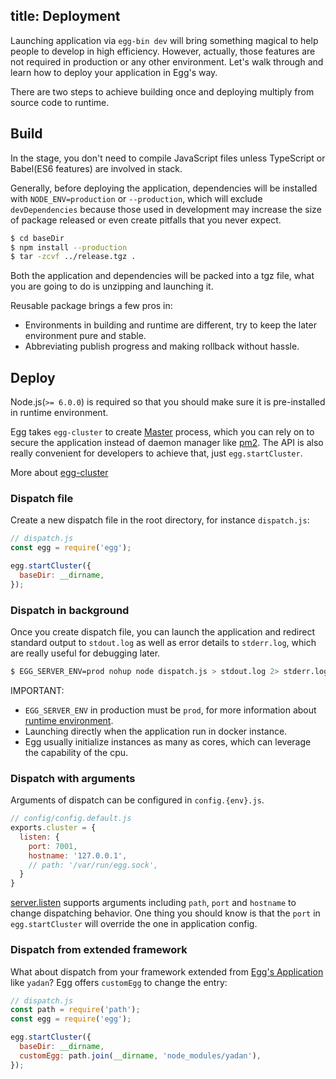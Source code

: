 title: Deployment
---

Launching application via `egg-bin dev` will bring something magical to help people to develop in high efficiency. However, actually, those features are not required in production or any other environment. Let's walk through and learn how to deploy your application in Egg's way.

There are two steps to achieve building once and deploying multiply from source code to runtime.

## Build

In the stage, you don't need to compile JavaScript files unless TypeScript or Babel(ES6 features) are involved in stack.

Generally, before deploying the application, dependencies will be installed with `NODE_ENV=production` or `--production`, which will exclude `devDependencies` because those used in development may increase the size of package released or even create pitfalls that you never expect.

```bash
$ cd baseDir
$ npm install --production
$ tar -zcvf ../release.tgz .
```

Both the application and dependencies will be packed into a tgz file, what you are going to do is unzipping and launching it.

Reusable package brings a few pros in:
- Environments in building and runtime are different, try to keep the later environment pure and stable.
- Abbreviating publish progress and making rollback without hassle.

## Deploy

Node.js(`>= 6.0.0`) is required so that you should make sure it is pre-installed in runtime environment.

Egg takes `egg-cluster` to create [Master](https://github.com/eggjs/egg/blob/master/docs/source/en/core/cluster-and-ipc.md#master) process, which you can rely on to secure the application instead of daemon manager like [pm2](https://github.com/Unitech/pm2). The API is also really convenient for developers to achieve that, just `egg.startCluster`.

More about [egg-cluster](https://github.com/eggjs/egg-cluster#options)

### Dispatch file

Create a new dispatch file in the root directory, for instance `dispatch.js`:

```js
// dispatch.js
const egg = require('egg');

egg.startCluster({
  baseDir: __dirname,
});
```

### Dispatch in background

Once you create dispatch file, you can launch the application and redirect standard output to `stdout.log` as well as error details to `stderr.log`, which are really useful for debugging later.

```bash
$ EGG_SERVER_ENV=prod nohup node dispatch.js > stdout.log 2> stderr.log &
```

IMPORTANT:
- `EGG_SERVER_ENV` in production must be `prod`, for more information about [runtime environment](https://github.com/eggjs/egg/blob/master/docs/source/en/basics/env.md).
- Launching directly when the application run in docker instance.
- Egg usually initialize instances as many as cores, which can leverage the capability of the cpu.

### Dispatch with arguments

Arguments of dispatch can be configured in `config.{env}.js`.

```js
// config/config.default.js
exports.cluster = {
  listen: {
    port: 7001,
    hostname: '127.0.0.1',
    // path: '/var/run/egg.sock',
  }
}
```

[server.listen](https://nodejs.org/api/http.html#http_server_listen_port_hostname_backlog_callback) supports arguments including `path`, `port` and `hostname` to change dispatching behavior. One thing you should know is that the `port` in `egg.startCluster` will override the one in application config.

### Dispatch from extended framework

What about dispatch from your framework extended from [Egg's Application](https://github.com/eggjs/egg/blob/master/docs/source/en/advanced/framework.md) like `yadan`? Egg offers `customEgg` to change the entry:

```js
// dispatch.js
const path = require('path');
const egg = require('egg');

egg.startCluster({
  baseDir: __dirname,
  customEgg: path.join(__dirname, 'node_modules/yadan'),
});
```